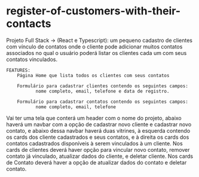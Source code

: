# register-of-customers-with-their-contacts
Projeto Full Stack -> (React e Typescript): 
    um pequeno cadastro de clientes com vínculo de contatos onde o cliente pode adicionar muitos contatos associados no qual o usuário poderá listar os clientes cada um com seus contatos vinculados.
    
    FEATURES:
        Página Home que lista todos os clientes com seus contatos

        Formulário para cadastrar clientes contendo os seguintes campos:
               nome completo, email, telefone e data de registro.

        Formulário para cadastrar contatos contendo os seguintes campos:
               nome completo, email, telefone


Vai ter uma tela que conterá um header com o nome do projeto, abaixo haverá um navbar com a opção de cadastrar novo cliente e cadastrar novo contato, e abaixo dessa navbar haverá duas vitrines, à esquerda contendo os cards dos cliente cadastrados e seus contatos, e à direita os cards dos contatos cadastrados disponíveis à serem vinculados à um cliente. 
Nos cards de clientes deverá haver opção para vincular novo contato, remover contato já vinculado, atualizar dados do cliente, e deletar cliente.
Nos cards de Contato deverá haver a opção de atualizar dados do contato e deletar contato.
